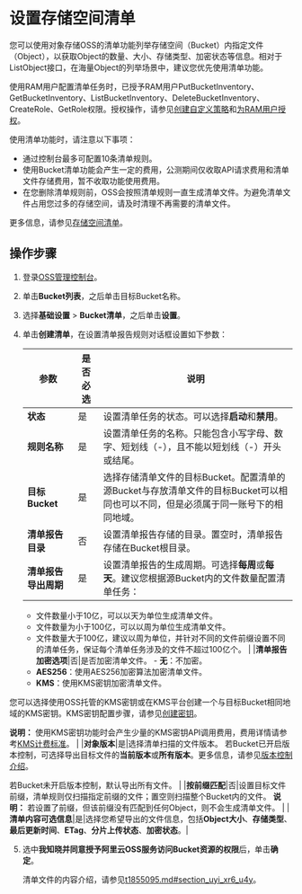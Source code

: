# 设置存储空间清单

您可以使用对象存储OSS的清单功能列举存储空间（Bucket）内指定文件（Object），以获取Object的数量、大小、存储类型、加密状态等信息。相对于ListObject接口，在海量Object的列举场景中，建议您优先使用清单功能。

使用RAM用户配置清单任务时，已授予RAM用户PutBucketInventory、GetBucketInventory、ListBucketInventory、DeleteBucketInventory、CreateRole、GetRole权限。授权操作，请参见[创建自定义策略](/cn.zh-CN/权限策略管理/自定义策略/创建自定义策略.md)和[为RAM用户授权](/cn.zh-CN/用户管理/为RAM用户授权.md)。

使用清单功能时，请注意以下事项：

-   通过控制台最多可配置10条清单规则。
-   使用Bucket清单功能会产生一定的费用，公测期间仅收取API请求费用和清单文件存储费用，暂不收取功能使用费用。
-   在您删除清单规则前，OSS会按照清单规则一直生成清单文件。为避免清单文件占用您过多的存储空间，请及时清理不再需要的清单文件。

更多信息，请参见[存储空间清单](/cn.zh-CN/开发指南/存储空间（Bucket）/存储空间清单.md)。

## 操作步骤

1.  登录[OSS管理控制台](https://oss.console.aliyun.com/)。

2.  单击**Bucket列表**，之后单击目标Bucket名称。

3.  选择**基础设置** \> **Bucket清单**，之后单击**设置**。

4.  单击**创建清单**，在设置清单报告规则对话框设置如下参数：

    |参数|是否必选|说明|
    |--|----|--|
    |**状态**|是|设置清单任务的状态。可以选择**启动**和**禁用**。|
    |**规则名称**|是|设置清单任务的名称。只能包含小写字母、数字、短划线（-），且不能以短划线（-）开头或结尾。|
    |**目标Bucket**|是|选择存储清单文件的目标Bucket。配置清单的源Bucket与存放清单文件的目标Bucket可以相同也可以不同，但是必须属于同一账号下的相同地域。 |
    |**清单报告目录**|否|设置清单报告存储的目录。置空时，清单报告存储在Bucket根目录。|
    |**清单报告导出周期**|是|设置清单报告的生成周期。可选择**每周**或**每天**。建议您根据源Bucket内的文件数量配置清单任务：

    -   文件数量小于10亿，可以以天为单位生成清单文件。
    -   文件数量为小于100亿，可以以周为单位生成清单文件。
    -   文件数量大于100亿，建议以周为单位，并针对不同的文件前缀设置不同的清单任务，保证每个清单任务涉及的文件不超过100亿个。 |
    |**清单报告加密选项**|否|是否加密清单文件。     -   **无**：不加密。
    -   **AES256**：使用AES256加密算法加密清单文件。
    -   **KMS**：使用KMS密钥加密清单文件。

您可以选择使用OSS托管的KMS密钥或在KMS平台创建一个与目标Bucket相同地域的KMS密钥。KMS密钥配置步骤，请参见[创建密钥](/cn.zh-CN/快速入门/管理和使用密钥/创建密钥.md)。

**说明：** 使用KMS密钥功能时会产生少量的KMS密钥API调用费用，费用详情请参考[KMS计费标准](/cn.zh-CN/产品定价/计费说明.md)。 |
    |**对象版本**|是|选择清单扫描的文件版本。 若Bucket已开启版本控制，可选择导出目标文件的**当前版本**或**所有版本**。更多信息，请参见[版本控制介绍](/cn.zh-CN/开发指南/数据安全/版本控制/版本控制介绍.md)。

若Bucket未开启版本控制，默认导出所有文件。 |
    |**按前缀匹配**|否|设置目标文件前缀，清单规则仅扫描指定前缀的文件；置空则扫描整个Bucket内的文件。 **说明：** 若设置了前缀，但该前缀没有匹配到任何Object，则不会生成清单文件。 |
    |**清单内容可选信息**|是|选择您希望导出的文件信息，包括**Object大小**、**存储类型**、**最后更新时间**、**ETag**、**分片上传状态**、**加密状态**。|

5.  选中**我知晓并同意授予阿里云OSS服务访问Bucket资源的权限**后，单击**确定**。

    清单文件的内容介绍，请参见[t1855095.md\#section\_uyi\_xr6\_u4y](/cn.zh-CN/开发指南/存储空间（Bucket）/存储空间清单.md)。


